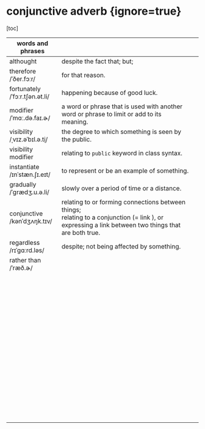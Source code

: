 # conjunctive adverb {ignore=true}

[toc]

| words and phrases |  ||
| --- | --- | --- |
| althought<br/> | despite the fact that; but; ||
| therefore<br/>/ˈðer.fɔːr/ | for that reason. ||
| fortunately<br/>/ˈfɔːr.tʃən.ət.li/ | happening because of good luck. ||
| modifier<br/>/ˈmɑː.də.faɪ.ɚ/ | a word or phrase that is used with another word or phrase to limit or add to its meaning. ||
| visibility<br/>/ˌvɪz.əˈbɪl.ə.t̬i/ | the degree to which something is seen by the public. ||
| visibility modifier | relating to `public` keyword in class syntax. ||
| instantiate<br/>/ɪnˈstæn.ʃɪ.eɪt/ | to represent or be an example of something. ||
| gradually<br/>/ˈɡrædʒ.u.ə.li/ | slowly over a period of time or a distance. ||
| conjunctive<br/>/kənˈdʒʌŋk.tɪv/ | relating to or forming connections between things;<br/>relating to a conjunction (= link ), or expressing a link between two things that are both true. ||
| regardless<br/>/rɪˈɡɑːrd.ləs/ | despite; not being affected by something. ||
| rather than<br/>/ˈræð.ɚ/ |  ||
| <br/> |  ||
| <br/> |  ||
| <br/> |  ||
| <br/> |  ||
| <br/> |  ||
| <br/> |  ||
| <br/> |  ||
| <br/> |  ||
| <br/> |  ||
| <br/> |  ||
| <br/> |  ||
| <br/> |  ||
| <br/> |  ||
| <br/> |  ||
| <br/> |  ||